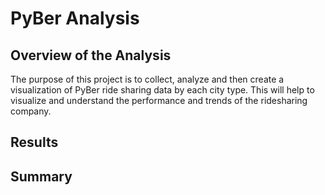 # PyBer Analysis
## Overview of the Analysis
The purpose of this project is to collect, analyze and then create a visualization of PyBer ride sharing data by each city type. This will help to visualize and understand the performance and trends of the ridesharing company.


## Results
## Summary
